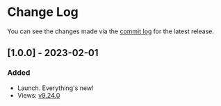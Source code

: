# Change Log

You can see the changes made via the [commit log](https://github.com/themehybrid/hybrid-blade/commits/master) for the latest release.

## [1.0.0] - 2023-02-01

### Added

- Launch.  Everything's new!
- Views: [v9.24.0](https://github.com/illuminate/views/tree/v9.24.0)
